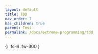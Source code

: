 ```yaml
---
layout: default
title: TDD
nav_order: 7
has_children: true
parent: Test
permalink: /docs/extreme-programming/tdd
---
```


{: .fs-6 .fw-300 }